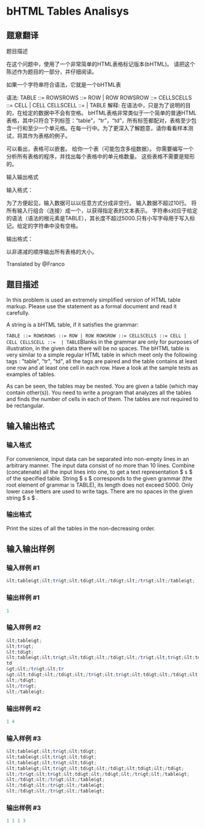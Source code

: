 # bHTML Tables Analisys

## 题意翻译

题目描述

在这个问题中，使用了一个非常简单的HTML表格标记版本(bHTML)。 请把这个陈述作为题目的一部分，并仔细阅读。

如果一个字符串符合语法，它就是一个bHTML表

语法: TABLE ::= ROWSROWS ::= ROW | ROW ROWSROW ::= CELLSCELLS ::= CELL | CELL CELLSCELL ::=  | TABLE 解释: 在语法中，只是为了说明的目的，在给定的数据中不会有空格。 bHTML表格非常类似于一个简单的普通HTML表格，其中只符合下列标签：“table”，“tr”，“td”，所有标签都配对，表格至少包含一行和至少一个单元格。在每一行中。为了更深入了解题意，请你看看样本测试，将其作为表格的例子。

可以看出，表格可以嵌套。 给你一个表（可能包含多组数据）。 你需要编写一个分析所有表格的程序，并找出每个表格中的单元格数量。 这些表格不需要是矩形的。

输入输出格式

输入格式：

为了方便起见，输入数据可以以任意方式分成非空行。 输入数据不超过10行。 将所有输入行组合（连接）成一个，以获得指定表的文本表示。 字符串s对应于给定的语法（语法的根元素是TABLE），其长度不超过5000.只有小写字母用于写入标记。给定的字符串中没有空格。

输出格式：

以非递减的顺序输出所有表格的大小。

Translated by @Franco 

## 题目描述

In this problem is used an extremely simplified version of HTML table markup. Please use the statement as a formal document and read it carefully.

A string is a bHTML table, if it satisfies the grammar:

`TABLE ::= ROWSROWS ::= ROW | ROW ROWSROW ::= CELLSCELLS ::= CELL | CELL CELLSCELL ::=  | TABLE`Blanks in the grammar are only for purposes of illustration, in the given data there will be no spaces. The bHTML table is very similar to a simple regular HTML table in which meet only the following tags : "table", "tr", "td", all the tags are paired and the table contains at least one row and at least one cell in each row. Have a look at the sample tests as examples of tables.

As can be seen, the tables may be nested. You are given a table (which may contain other(s)). You need to write a program that analyzes all the tables and finds the number of cells in each of them. The tables are not required to be rectangular.

## 输入输出格式

### 输入格式

For convenience, input data can be separated into non-empty lines in an arbitrary manner. The input data consist of no more than 10 lines. Combine (concatenate) all the input lines into one, to get a text representation $ s $ of the specified table. String $ s $ corresponds to the given grammar (the root element of grammar is TABLE), its length does not exceed 5000. Only lower case letters are used to write tags. There are no spaces in the given string $ s $ .

### 输出格式

Print the sizes of all the tables in the non-decreasing order.

## 输入输出样例

### 输入样例 #1

```cpp
&lt;table&gt;&lt;tr&gt;&lt;td&gt;&lt;/td&gt;&lt;/tr&gt;&lt;/table&gt;

```
### 输出样例 #1

```cpp
1 
```


### 输入样例 #2

```cpp
&lt;table&gt;
&lt;tr&gt;
&lt;td&gt;
&lt;table&gt;&lt;tr&gt;&lt;td&gt;&lt;/td&gt;&lt;/tr&gt;&lt;tr&gt;&lt;td&gt;&lt;/
td
&gt;&lt;/tr&gt;&lt;tr
&gt;&lt;td&gt;&lt;/td&gt;&lt;/tr&gt;&lt;tr&gt;&lt;td&gt;&lt;/td&gt;&lt;/tr&gt;&lt;/table&gt;
&lt;/td&gt;
&lt;/tr&gt;
&lt;/table&gt;

```
### 输出样例 #2

```cpp
1 4 
```


### 输入样例 #3

```cpp
&lt;table&gt;&lt;tr&gt;&lt;td&gt;
&lt;table&gt;&lt;tr&gt;&lt;td&gt;
&lt;table&gt;&lt;tr&gt;&lt;td&gt;
&lt;table&gt;&lt;tr&gt;&lt;td&gt;&lt;/td&gt;&lt;td&gt;&lt;/td&gt;
&lt;/tr&gt;&lt;tr&gt;&lt;td&gt;&lt;/td&gt;&lt;/tr&gt;&lt;/table&gt;
&lt;/td&gt;&lt;/tr&gt;&lt;/table&gt;
&lt;/td&gt;&lt;/tr&gt;&lt;/table&gt;
&lt;/td&gt;&lt;/tr&gt;&lt;/table&gt;

```
### 输出样例 #3

```cpp
1 1 1 3 
```


